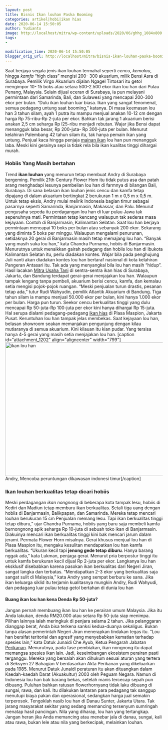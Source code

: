 ```yaml
---
layout: post
title: Bisnis Ikan louhan Paska Booming
categories: artikel|hobi|ikan hias
date: 2020-06-14 15:50:05
author: Yudianto
image: http://localhost/mitra/wp-content/uploads/2020/06/ghhg_1084x800.jpg
tags:
- 

modification_time: 2020-06-14 15:50:05
blogger_orig_url: http://localhost/mitra/bisnis-ikan-louhan-paska-booming.html
---
```


Saat berjaya segala jenis ikan louhan termahal seperti <em>cencu</em>, <em>kemalau</em>, hingga <em>kamfa</em> “high class” mengisi 200- 300 akuarium, milik Bensi Asra di Surabaya. Pemilik Virgo Akuarium dijalan Ngagel Tirtosari itu getol mengimpor 10- 15 boks atau setara 500-2.500 ekor ikan lou han dari Pulau Penang, Malaysia. Selain dijual eceran di Surabaya, ia pun melayani permintaan dari Samarinda, Bali, dan Sulawesi yang mencapai 200-300 ekor per bulan.
“Dulu ikan louhan luar biasa. Ikan yang sangat fenomenal, semua pedagang untung saat booming,” katanya. Di masa keemasan lou han 3 tahun silam, ayah 1 putra itu mampu menjual anakan 10-12 cm dengan harga Rp 75-ribu-Rp 2-juta per ekor. Bahkan tak jarang 1 akuarium berisi anakan 2,5 cm seharga Rp l25-ribu menjadi rebutan. Wajar jika Bensi dapat menangguk laba besar, Rp 200-juta- Rp 300-juta per bulan.
Menurut kelahiran Palembang 42 tahun silam itu, tak hanya pemain ikan yang untung. Penjual kaca hingga penjaja <a href="http://127.0.0.1/mitra/evolusi-perdagangan-aksesori-ikan-hias.html">mainan ikan</a> lou han pun menangguk laba. Meski kini gerainya sepi ia tidak rela bila ikan kualitas tinggi dihargai murah.
<h3>Hobiis Yang Masih bertahan</h3>
Trend <strong>ikan louhan</strong> yang menurun tetap membuat Andry di Surabaya bergeming. Pemilik 21th Century Flower Hom itu tidak putus asa dan
patah arang menghadapi lesunya pembelian lou han di farmnya di bilangan Bali, Surabaya. Di sana belasan ikan louhan jenis cencu dan kamfa tetap dipajang di dalam akuarium bertingkat 2 berukuran 1 m x 0,5 m x 0,5 m.
Untuk tetap eksis, Andry mulai melirik Indonesia bagian timur sebagai pasarnya seperti Samarinda, Banjarmasin, Makassar, dan Palu. Menurut pengusaha sepeda itu perdagangan lou han di luar pulau Jawa tak sepenuhnya mati. Permintaan tetap kencang walaupun tak sederas masa kejayaan. Contoh di Banjarmasin, Kalimantan Selatan. Saat lou han berjaya permintaan mencapai 10 boks per bulan atau sebanyak 200 ekor. Sekarang yang diminta 5 boks per minggu.
Walaupun mengalami penurunan, setidaknya 20 gerai di Banjarmasin masih tetap memajang lou han. “Banyak yang masih suka lou han,” kata Chandra Purnama, hobiis di Banjarmasin. Menurutnya untuk menaikkan gairah pedagang dan hobiis lou han di ibukota Kalimantan Selatan itu, perlu diadakan kontes. Wajar bila pada penghujung Juli nanti akan diadakan kontes lou han bertaraf nasional di kota kelahiran Pangeran Antasari itu.
Tak ada yang menyangkal bila lou han masih “hidup”. Hasil lacakan <a href="http://127.0.0.1/mitra"><a href="http://127.0.0.1/mitra">Mitra Usaha Tani</a></a> di sentra-sentra ikan hias di Surabaya, Jakarta, dan Bandung terdapat gerai-gerai menjajakan lou han. Walaupun tampak lengang tanpa pembeli, akuarium berisi cencu, kamfa, dan kemalau setia mengisi pojok-pojok ruangan.
“Meski penjualan turun drastis, pesanan tetap ada,” tutur Rudi Wahyudin, pemilik Atlantik Akuarium di Bandung. Tiga tahun silam ia mampu menjual 50.000 ekor per bulan, kini hanya 1.000 ekor per bulan. Harga pun turun. Seekor cencu berkualitas tinggi yang dulu mencapai Rp 50-juta-Rp  100-juta per ekor kini hanya dihargai Rp  15-juta.
Hal serupa dialami pedagang-pedagang <a class="wpil_keyword_link " href="http://127.0.0.1/mitra/ikan-hias"  title="ikan hias" data-wpil-keyword-link="linked">ikan hias</a> di Plasa Maspion, Jakarta Pusat. Keruntuhan lou han tampak jelas membekas. Saat kejayaan lou han, belasan showroom seakan memanjakan pengunjung dengan kilau mutiaranya di semua akuarium. Kini kilauan itu kian pudar. Yang tersisa hanya 4-5 gerai yang masih setia menjajakan lou han.
[caption id="attachment_1202" align="aligncenter" width="799"]<img class="wp-image-1202" src="http://127.0.0.1/mitra/wp-content/uploads/2020/06/index_1280x681.jpg" alt="ikan lou han" width="799" height="426" /> Andry, Mencoba peruntungan dikawasan indonesi timur[/caption]
<h3>Ikan louhan berkualitas tetap dicari hobiis</h3>
Meski perdagangan <em>ikan nongnong</em> di beberapa kota tampak lesu, hobiis di Kediri dan Madiun tetap memburu ikan berkualitas. Setali tiga uang dengan hobiis di Banjarmasin, Balikpapan, dan Samarinda. Mereka tetap mencari louhan berukuran 15 cm Penjualan memang lesu. Tapi ikan berkualitas tinggi tetap diburu,” ujar Chandra Purnama, hobiis yang baru saja membeli kamfa bernongnong apik seharga Rp  10-juta di sebuah toko ikan di Banjarmasin.
Diakuinya mencari ikan berkualitas tinggi kini bak mencari jarum dalam jerami. Permata Flower Horn misalnya. Gerai khusus menjual lou han di Plasa Maspion itu, mengaku kesulitan mendapatkan lou han kamfa berkualitas.
“Ukuran kecil tapi <strong>jenong gede tetap diburu</strong>. Hanya barang nggak ada,” kata Lukman, penjaga gerai.
Menurut pria berpostur tinggi itu untuk kamfa berukuran kecil dijual Rp 2-juta per ekor. Langkanya lou han eksklusif disebabkan karena pasokan ikan berkualitas dari Negeri Jiran, sangat langka dan terbatas. “Mendapatkan 2-3 ekor yang berkualitas saja sangat sulit di Malaysia,” kata Andry yang sempat berburu ke sana. Jika ikan keluarga siklid itu terjamin kualitasnya mungkin Andry, Rudi Wahyudi, dan pedagang luar pulau tetap getol bertahan di dunia lou han
<h4>Buang ikan lou han kena Denda Rp 50-juta?</h4>
Jangan pernah membuang ikan lou han ke perairan umum Malaysia. Jika itu Anda lakukan, denda RM20.000 atau setara Rp 50-juta siap menimpa. Pilihan lainnya ialah meringkuk di penjara selama 2 tahun. Jika pelanggaran dianggap berat, Anda bisa terkena sanksi kedua-duanya sekaligus.
Bukan tanpa alasan pemerintah Negeri Jiran menerapkan tindakan tegas itu. “Lou han bersifat teritorial dan agresif yang menyebabkan kematian terhadap spesies lain,” kata Datuk Junaidi Che Ayub, Ketua Pengarah Jabatan <a class="wpil_keyword_link " href="http://127.0.0.1/mitra/perikanan"  title="Perikanan" data-wpil-keyword-link="linked">Perikanan</a>. Menurutnya, pada fase pembiakan, ikan nongnong itu dapat memangsa spesies ikan lain. Jadi, keseimbangan ekosistem perairan pasti terganggu.
Mereka yang bersalah akan dihukum sesuai aturan yang tertera di Seksyen 27 Bahagian V berdasarkan Akta Perikanan yang dikeluarkan pada 1985. Menurut Datuk Junaidi peraturan itu akan dituangkan dalam Kaedah-kaedah Darat (Akuakultur) 2003 oleh Peguam Negara.
Namun di Indonesia lou han bak barang bekas, setelah manis tercecap sepah pun dibuang. Puluhan bahkan ratusan flowerhornyanq tidak laku dibuang di sungai, rawa, dan kali. Itu dilakukan lantaran para pedagang tak sanggup menutupi biaya pakan dan operasional, sedangkan harga jual semakin terperosok.
Tengoklah nasib lou han di Danau Sunter, Jakarta Utara. Tak jarang masyarakat sekitar yang sedang memancing tersenyum sumringah menatap hasil pancingan. Nila yang diharap, lou han yang tertangkap. Jangan heran jika Anda memancing atau menebar jala di danau, sungai, kali atau rawa, bukan lele atau nila yang berkecipak, melainkan louhan.
